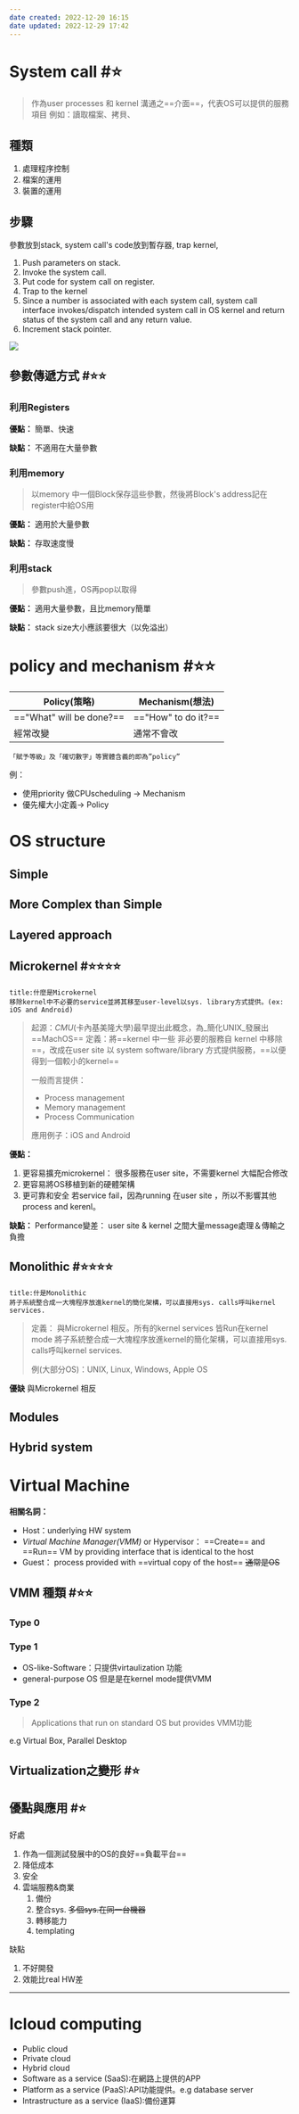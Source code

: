```yaml
---
date created: 2022-12-20 16:15
date updated: 2022-12-29 17:42
---
```


# System call #⭐️

> 作為user processes 和 kernel 溝通之==介面==，代表OS可以提供的服務項目
> 例如：讀取檔案、拷貝、

## 種類

1. 處理程序控制
2. 檔案的運用
3. 裝置的運用

## 步驟

參數放到stack, system call's code放到暫存器, trap kernel, 

1. Push parameters on stack.  
2. Invoke the system call.  
3. Put code for system call on register.  
4. Trap to the kernel  
5. Since a number is associated with each system call, system call interface invokes/dispatch intended system call in OS kernel and return status of the system call and any return value.  
6. Increment stack pointer.

![](../../img/截圖%202023-01-22%20下午4.05.12.jpg)

## 參數傳遞方式 #⭐️⭐

### 利用Registers

**優點：**
簡單、快速

**缺點：**
不適用在大量參數

### 利用memory

> 以memory 中一個Block保存這些參數，然後將Block's address記在register中給OS用

**優點：**
適用於大量參數

**缺點：**
存取速度慢

### 利用stack

> 參數push進，OS再pop以取得

**優點：**
適用大量參數，且比memory簡單

**缺點：**
stack size大小應該要很大（以免溢出）

# policy and mechanism #⭐️⭐

| Policy(策略)             | Mechanism(想法)     |
| ------------------------ | ------------------- |
| =="What" will be done?== | =="How" to do it?== |
| 經常改變                 | 通常不會改          |
`「賦予等級」及「確切數字」等實體含義的即為”policy”`

例：

- 使用priority 做CPUscheduling -> Mechanism
- 優先權大小定義-> Policy

# OS structure

## Simple

## More Complex than Simple

## Layered approach

## Microkernel #⭐️⭐️⭐️⭐️

```ad-question
title:什麼是Microkernel
移除kernel中不必要的service並將其移至user-level以sys. library方式提供。(ex: iOS and Android)
```

> 起源：_CMU_(卡內基美隆大學)最早提出此概念，為_簡化UNIX_發展出==MachOS==
> 定義：將==kernel 中一些 非必要的服務自 kernel 中移除==，改成在user site 以 system software/library 方式提供服務，==以便得到一個較小的kernel==
>
> 一般而言提供：
>
> - Process management
> - Memory management
> - Process Communication
> 
> 應用例子：iOS and Android

**優點：**

1. 更容易擴充microkernel：
   很多服務在user site，不需要kernel  大幅配合修改
2. 更容易將OS移植到新的硬體架構
3. 更可靠和安全
   若service fail，因為running 在user site ，所以不影響其他process and kerenl。

**缺點：**
Performance變差：
user site & kernel 之間大量message處理＆傳輸之負擔

## Monolithic #⭐️⭐️⭐️⭐️

```ad-question
title:什是Monolithic
將子系統整合成一大塊程序放進kernel的簡化架構，可以直接用sys. calls呼叫kernel services.
```

> 定義：
> 與Microkernel 相反。所有的kernel services 皆Run在kernel mode
> 將子系統整合成一大塊程序放進kernel的簡化架構，可以直接用sys. calls呼叫kernel services.
> 
> 例(大部分OS)：UNIX, Linux, Windows, Apple OS

**優缺**
與Microkernel 相反

## Modules

## Hybrid system

# Virtual Machine

**相關名詞：**

- Host：underlying HW system
- _Virtual Machine Manager(VMM)_ or Hypervisor：
  ==Create== and ==Run== VM by providing interface that is identical to the host
- Guest：
  process provided with ==virtual copy of the host== ~~通常是OS~~

## VMM 種類 #⭐️⭐

### Type 0

### Type 1

- OS-like-Software：只提供virtaulization 功能
- general-purpose OS 但是是在kernel mode提供VMM

### Type 2

> Applications that run on standard OS but provides VMM功能

e.g Virtual Box, Parallel Desktop

## Virtualization之變形 #⭐️

## 優點與應用 #⭐️

好處

1. 作為一個測試發展中的OS的良好==負載平台==
2. 降低成本
3. 安全
4. 雲端服務&商業
   1. 備份
   2. 整合sys. ~~多個sys.在同一台機器~~
   3. 轉移能力
   4. templating

缺點

1. 不好開發
2. 效能比real HW差

---

# Icloud computing

- Public cloud
- Private cloud
- Hybrid cloud
- Software as a service (SaaS):在網路上提供的APP
- Platform as a service (PaaS):API功能提供。e.g database server
- Intrastructure as a service (IaaS):備份運算
